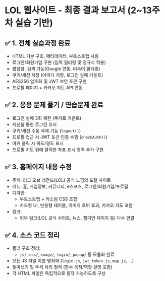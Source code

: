 # LOL 웹사이트 - 최종 결과 보고서 (2~13주차 실습 기반)

## ✅ 1. 전체 실습과정 완료
- HTML 기본 구조, 메타데이터, 부트스트랩 사용
- 로그인/회원가입 구현 (입력 필터링 및 정규식 적용)
- 팝업창, 검색 기능(Google 연동, 비속어 필터링)
- 쿠키/세션 저장 (아이디 저장, 로그인 실패 카운트)
- AES256 암호화 및 JWT 보안 토큰 구현
- 프로필 페이지 + 카카오 지도 API 연동

## ✅ 2. 응용 문제 풀기 / 연습문제 완료
- 로그인 실패 3회 제한 (쿠키로 카운트)
- 세션을 통한 로그인 유지
- 쿠키/세션 수동 삭제 기능 (`logout()`)
- 프로필 접근 시 JWT 토큰 인증 수행 (`checkAuth()`)
- 마커 클릭 시 위도/경도 표시
- 프로필 지도 위에 클릭한 좌표 표시 영역 추가 구현

## ✅ 3. 홈페이지 내용 수정
- 주제: 리그 오브 레전드(LOL) 공식 느낌의 포털 사이트
- 메뉴: 홈, 게임정보, 커뮤니티, e스포츠, 로그인/회원가입/프로필
- 디자인:
  - 부트스트랩 + 커스텀 CSS 조합
  - 카드형 UI, 반응형 테이블, 이미지 호버 효과, 카카오 지도 포함
- 링크:
  - 외부 링크(LOL 공식 사이트, 뉴스, 챔피언 페이지 등) 다수 연결

## ✅ 4. 소스 코드 정리
- 폴더 구조 정리:
  - `js/`, `css/`, `image/`, `login/`, `popup/` 등 모듈화 완료
- 모든 JS 파일 이름 명확화 (`login.js`, `jwt_token.js`, `map.js`, ...)
- 들여쓰기 및 주석 처리 철저 (함수 목적/역할 설명 포함)
- 각 HTML 파일은 독립적으로 동작 가능하도록 구성

